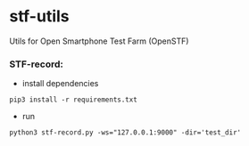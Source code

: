 # stf-utils
Utils for Open Smartphone Test Farm (OpenSTF)

### STF-record:
- install dependencies
```
pip3 install -r requirements.txt
```
- run
```
python3 stf-record.py -ws="127.0.0.1:9000" -dir='test_dir'
```
